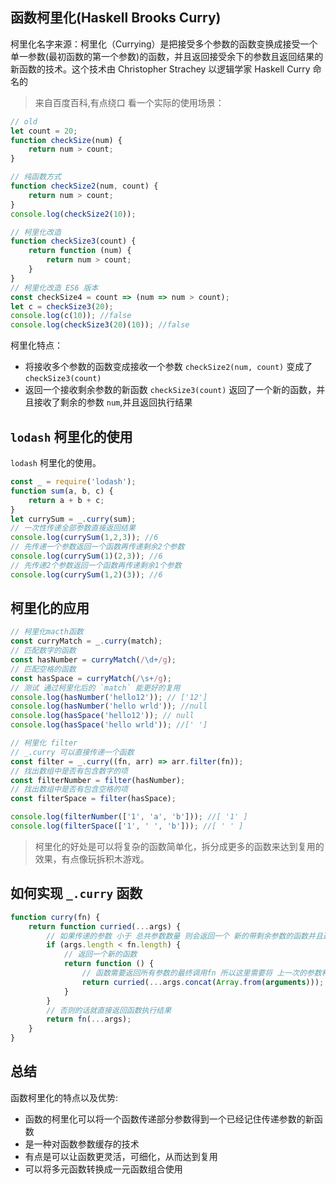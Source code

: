 ## 函数柯里化(Haskell Brooks Curry)
柯里化名字来源：柯里化（Currying）是把接受多个参数的函数变换成接受一个单一参数(最初函数的第一个参数)的函数，并且返回接受余下的参数且返回结果的新函数的技术。这个技术由 Christopher Strachey 以逻辑学家 Haskell Curry 命名的
> 来自百度百科,有点绕口
看一个实际的使用场景：   
```javascript
// old
let count = 20;
function checkSize(num) {
    return num > count;
}

// 纯函数方式
function checkSize2(num, count) {
    return num > count;
}
console.log(checkSize2(10));

// 柯里化改造
function checkSize3(count) {
    return function (num) {
        return num > count;
    }
}
// 柯里化改造 ES6 版本
const checkSize4 = count => (num => num > count);
let c = checkSize3(20);
console.log(c(10)); //false
console.log(checkSize3(20)(10)); //false
```
柯里化特点：
* 将接收多个参数的函数变成接收一个参数 `checkSize2(num, count)` 变成了 `checkSize3(count)`
* 返回一个接收剩余参数的新函数 `checkSize3(count)` 返回了一个新的函数，并且接收了剩余的参数 `num`,并且返回执行结果

## `lodash` 柯里化的使用
`lodash` 柯里化的使用。
```javascript
const _ = require('lodash');
function sum(a, b, c) {
    return a + b + c;
}
let currySum = _.curry(sum);
// 一次性传递全部参数直接返回结果
console.log(currySum(1,2,3)); //6
// 先传递一个参数返回一个函数再传递剩余2个参数
console.log(currySum(1)(2,3)); //6
// 先传递2个参数返回一个函数再传递剩余1个参数
console.log(currySum(1,2)(3)); //6
```

## 柯里化的应用
```javascript
// 柯里化macth函数
const curryMatch = _.curry(match);
// 匹配数字的函数
const hasNumber = curryMatch(/\d+/g);
// 匹配空格的函数
const hasSpace = curryMatch(/\s+/g);
// 测试 通过柯里化后的 `match` 能更好的复用
console.log(hasNumber('hello12')); // ['12']
console.log(hasNumber('hello wrld')); //null
console.log(hasSpace('hello12')); // null
console.log(hasSpace('hello wrld')); //[' ']

// 柯里化 filter
// _.curry 可以直接传递一个函数
const filter = _.curry((fn, arr) => arr.filter(fn));
// 找出数组中是否有包含数字的项
const filterNumber = filter(hasNumber);
// 找出数组中是否有包含空格的项
const filterSpace = filter(hasSpace);

console.log(filterNumber(['1', 'a', 'b'])); //[ '1' ]
console.log(filterSpace(['1', ' ', 'b'])); //[ ' ' ]
```
> 柯里化的好处是可以将复杂的函数简单化，拆分成更多的函数来达到复用的效果，有点像玩拆积木游戏。

## 如何实现 `_.curry` 函数
```javascript
function curry(fn) {
    return function curried(...args) {
        // 如果传递的参数 小于 总共参数数量 则会返回一个 新的带剩余参数的函数并且返回函数结果
        if (args.length < fn.length) {
            // 返回一个新的函数 
            return function () {
                // 函数需要返回所有参数的最终调用fn 所以这里需要将 上一次的参数和 当前函数参数合并起来
                return curried(...args.concat(Array.from(arguments)));
            }
        }
        // 否则的话就直接返回函数执行结果
        return fn(...args);
    }
}
```

## 总结
函数柯里化的特点以及优势:   
* 函数的柯里化可以将一个函数传递部分参数得到一个已经记住传递参数的新函数
* 是一种对函数参数缓存的技术
* 有点是可以让函数更灵活，可细化，从而达到复用
* 可以将多元函数转换成一元函数组合使用